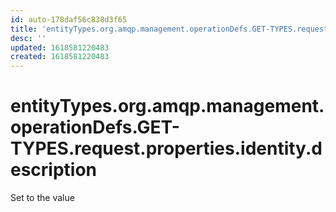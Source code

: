 ```yaml
---
id: auto-178daf56c838d3f65
title: 'entityTypes.org.amqp.management.operationDefs.GET-TYPES.request.properties.identity.description'
desc: ''
updated: 1618581220483
created: 1618581220483
---
```

# entityTypes.org.amqp.management.operationDefs.GET-TYPES.request.properties.identity.description

Set to the value 
